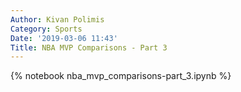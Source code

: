 ```yaml
---
Author: Kivan Polimis
Category: Sports
Date: '2019-03-06 11:43'
Title: NBA MVP Comparisons - Part 3
---
```


{% notebook nba_mvp_comparisons-part_3.ipynb %}
